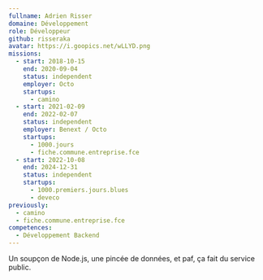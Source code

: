 ```yaml
---
fullname: Adrien Risser
domaine: Développement
role: Développeur
github: risseraka
avatar: https://i.goopics.net/wLLYD.png
missions:
  - start: 2018-10-15
    end: 2020-09-04
    status: independent
    employer: Octo
    startups:
      - camino
  - start: 2021-02-09
    end: 2022-02-07
    status: independent
    employer: Benext / Octo
    startups:
      - 1000.jours
      - fiche.commune.entreprise.fce
  - start: 2022-10-08
    end: 2024-12-31
    status: independent
    startups:
      - 1000.premiers.jours.blues
      - deveco
previously:
  - camino
  - fiche.commune.entreprise.fce
competences:
  - Développement Backend
---
```

Un soupçon de Node.js, une pincée de données, et paf, ça fait du service public.
